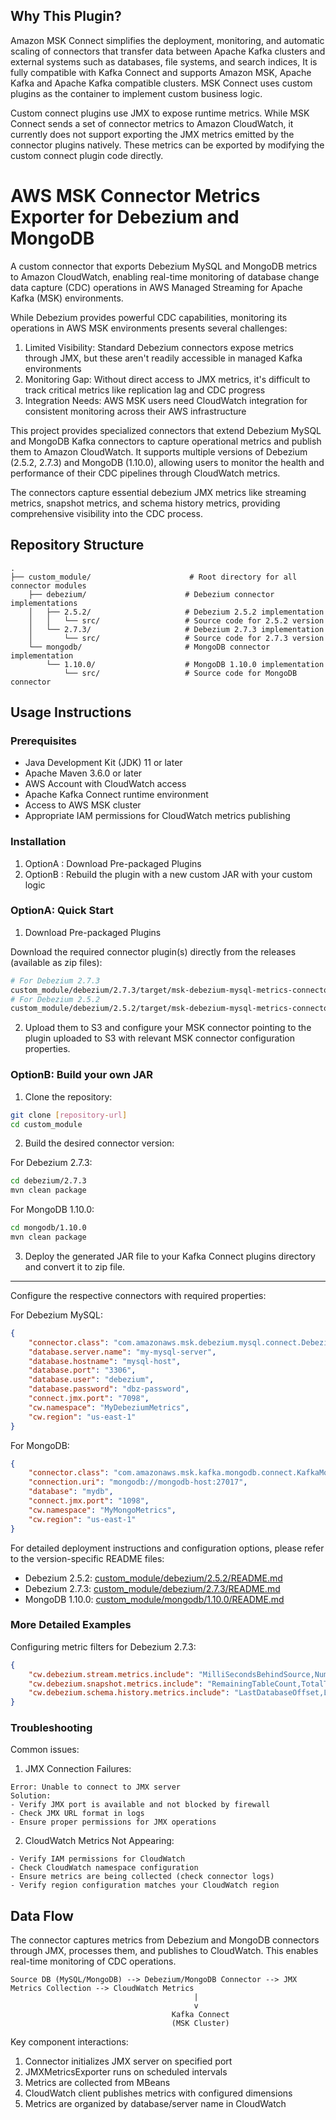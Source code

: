 
## Why This Plugin?
Amazon MSK Connect simplifies the deployment, monitoring, and automatic scaling of connectors that transfer data between Apache Kafka clusters and external systems such as databases, file systems, and search indices, It is fully compatible with Kafka Connect and supports Amazon MSK, Apache Kafka and Apache Kafka compatible clusters. MSK Connect uses custom plugins as the container to implement custom business logic.

Custom connect plugins use JMX to expose runtime metrics. While MSK Connect sends a set of connector metrics to Amazon CloudWatch, it currently does not support exporting the JMX metrics emitted by the connector plugins natively. These metrics can be exported by modifying the custom connect plugin code directly.

# AWS MSK Connector Metrics Exporter for Debezium and MongoDB
A custom connector that exports Debezium MySQL and MongoDB metrics to Amazon CloudWatch, enabling real-time monitoring of database change data capture (CDC) operations in AWS Managed Streaming for Apache Kafka (MSK) environments.

While Debezium provides powerful CDC capabilities, monitoring its operations in AWS MSK environments presents several challenges:

1. Limited Visibility: Standard Debezium connectors expose metrics through JMX, but these aren't readily accessible in managed Kafka environments
2. Monitoring Gap: Without direct access to JMX metrics, it's difficult to track critical metrics like replication lag and CDC progress
3. Integration Needs: AWS MSK users need CloudWatch integration for consistent monitoring across their AWS infrastructure

This project provides specialized connectors that extend Debezium MySQL and MongoDB Kafka connectors to capture operational metrics and publish them to Amazon CloudWatch. It supports multiple versions of Debezium (2.5.2, 2.7.3) and MongoDB (1.10.0), allowing users to monitor the health and performance of their CDC pipelines through CloudWatch metrics.

The connectors capture essential debezium JMX metrics like streaming metrics, snapshot metrics, and schema history metrics, providing comprehensive visibility into the CDC process.


## Repository Structure
```
.
├── custom_module/                      # Root directory for all connector modules
    ├── debezium/                      # Debezium connector implementations
    │   ├── 2.5.2/                     # Debezium 2.5.2 implementation
    │   │   └── src/                   # Source code for 2.5.2 version
    │   └── 2.7.3/                     # Debezium 2.7.3 implementation
    │       └── src/                   # Source code for 2.7.3 version
    └── mongodb/                       # MongoDB connector implementation
        └── 1.10.0/                    # MongoDB 1.10.0 implementation
            └── src/                   # Source code for MongoDB connector
```

## Usage Instructions
### Prerequisites
- Java Development Kit (JDK) 11 or later
- Apache Maven 3.6.0 or later
- AWS Account with CloudWatch access
- Apache Kafka Connect runtime environment
- Access to AWS MSK cluster
- Appropriate IAM permissions for CloudWatch metrics publishing

### Installation
1. OptionA : Download Pre-packaged Plugins
2. OptionB : Rebuild the plugin with a new custom JAR with your custom logic

### OptionA: Quick Start

1. Download Pre-packaged Plugins

Download the required connector plugin(s) directly from the releases (available as zip files):

```bash
# For Debezium 2.7.3
custom_module/debezium/2.7.3/target/msk-debezium-mysql-metrics-connector-0.0.3-SNAPSHOT.jar
# For Debezium 2.5.2
custom_module/debezium/2.5.2/target/msk-debezium-mysql-metrics-connector-0.0.1-SNAPSHOT.jar
```
2. Upload them to S3 and configure your MSK connector pointing to the plugin uploaded to S3 with relevant MSK connector configuration properties.

### OptionB: Build your own JAR

1. Clone the repository:
```bash
git clone [repository-url]
cd custom_module
```

2. Build the desired connector version:

For Debezium 2.7.3:
```bash
cd debezium/2.7.3
mvn clean package
```

For MongoDB 1.10.0:
```bash
cd mongodb/1.10.0
mvn clean package
```

3. Deploy the generated JAR file to your Kafka Connect plugins directory and convert it to zip file.

----

Configure the respective connectors with required properties:

For Debezium MySQL:
```json
{
    "connector.class": "com.amazonaws.msk.debezium.mysql.connect.DebeziumMySqlMetricsConnector",
    "database.server.name": "my-mysql-server",
    "database.hostname": "mysql-host",
    "database.port": "3306",
    "database.user": "debezium",
    "database.password": "dbz-password",
    "connect.jmx.port": "7098",
    "cw.namespace": "MyDebeziumMetrics",
    "cw.region": "us-east-1"
}
```

For MongoDB:
```json
{
    "connector.class": "com.amazonaws.msk.kafka.mongodb.connect.KafkaMongodbMetricsSinkConnector",
    "connection.uri": "mongodb://mongodb-host:27017",
    "database": "mydb",
    "connect.jmx.port": "1098",
    "cw.namespace": "MyMongoMetrics",
    "cw.region": "us-east-1"
}
```

For detailed deployment instructions and configuration options, please refer to the version-specific README files:

- Debezium 2.5.2: [custom_module/debezium/2.5.2/README.md](custom_module/debezium/2.5.2/README.md)
- Debezium 2.7.3: [custom_module/debezium/2.7.3/README.md](custom_module/debezium/2.7.3/README.md)
- MongoDB 1.10.0: [custom_module/mongodb/1.10.0/README.md](custom_module/mongodb/1.10.0/README.md)

### More Detailed Examples

Configuring metric filters for Debezium 2.7.3:
```json
{
    "cw.debezium.stream.metrics.include": "MilliSecondsBehindSource,NumberOfCommittedTransactions",
    "cw.debezium.snapshot.metrics.include": "RemainingTableCount,TotalTableCount",
    "cw.debezium.schema.history.metrics.include": "LastDatabaseOffset,LastProcessedTimestamp"
}
```

### Troubleshooting

Common issues:

1. JMX Connection Failures:
```
Error: Unable to connect to JMX server
Solution: 
- Verify JMX port is available and not blocked by firewall
- Check JMX URL format in logs
- Ensure proper permissions for JMX operations
```

2. CloudWatch Metrics Not Appearing:
```
- Verify IAM permissions for CloudWatch
- Check CloudWatch namespace configuration
- Ensure metrics are being collected (check connector logs)
- Verify region configuration matches your CloudWatch region
```

## Data Flow

The connector captures metrics from Debezium and MongoDB connectors through JMX, processes them, and publishes to CloudWatch. This enables real-time monitoring of CDC operations.

```ascii
Source DB (MySQL/MongoDB) --> Debezium/MongoDB Connector --> JMX Metrics Collection --> CloudWatch Metrics
                                         |
                                         v
                                    Kafka Connect
                                    (MSK Cluster)
```

Key component interactions:
1. Connector initializes JMX server on specified port
2. JMXMetricsExporter runs on scheduled intervals
3. Metrics are collected from MBeans
4. CloudWatch client publishes metrics with configured dimensions
5. Metrics are organized by database/server name in CloudWatch